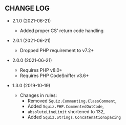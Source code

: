 ## CHANGE LOG ##

 * 2.1.0 (2021-06-21)
   * Added proper CS' return code handling

 * 2.0.1 (2021-06-21)
   * Dropped PHP requirement to v7.2+
 
 * 2.0.0 (2021-06-21)
   * Requires PHP v8.0+
   * Requires PHP CodeSniffer v3.6+

 * 1.3.0 (2019-10-19)
   * Changes in rules:
      - Removed `Squiz.Commenting.ClassComment`,
      - Added `Squiz.PHP.CommentedOutCode`,
      - `absoluteLineLimit` shortened to 132,
      - Added `Squiz.Strings.ConcatenationSpacing`

